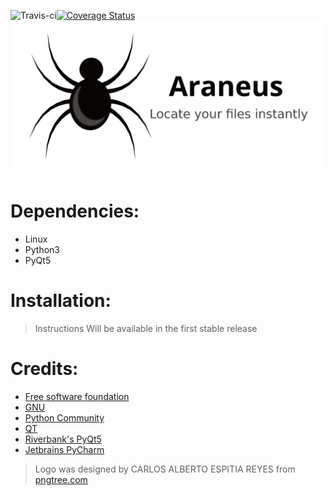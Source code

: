 ![Travis-ci](https://travis-ci.org/akkk33/araneus.svg?branch=master)[![Coverage Status](https://coveralls.io/repos/github/akkk33/araneus/badge.svg?branch=master)](https://coveralls.io/github/akkk33/araneus?branch=master)
![Logo](Araneus/UI/icons/banner.png)
# Dependencies:
- Linux
- Python3
- PyQt5
# Installation:
> Instructions Will be available in the first stable release

# Credits:
- [Free software foundation](https://www.fsf.org/)
- [GNU](https://www.gnu.org)
- [Python Community](https://www.python.org/community/)
- [QT](https://www.qt.io/)
- [Riverbank's PyQt5](https://riverbankcomputing.com/software/pyqt/intro)
- [Jetbrains PyCharm](https://www.jetbrains.com/pycharm/)
>Logo was designed by CARLOS ALBERTO ESPITIA REYES from [pngtree.com](https://pngtree.com/freepng/vector-cartoon-black-spider_2441240.html)